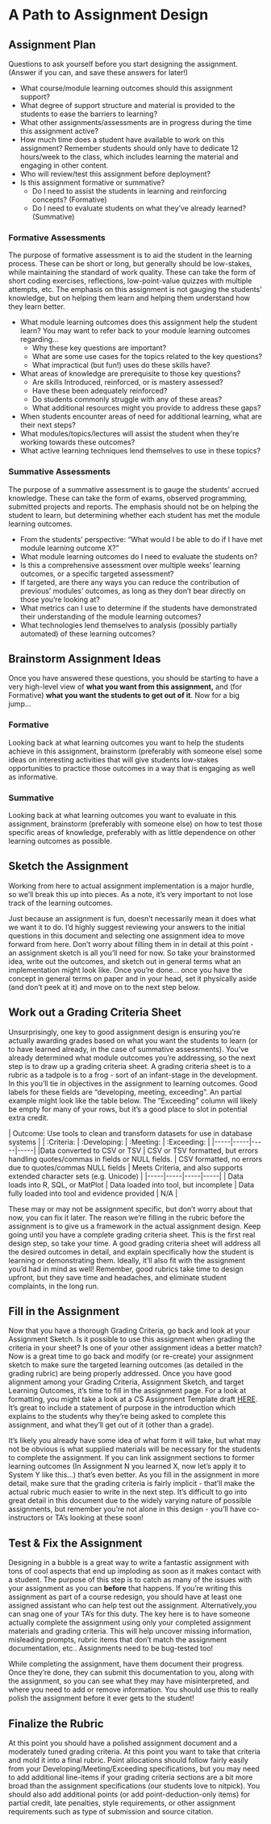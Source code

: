 # A Path to Assignment Design

## Assignment Plan
Questions to ask yourself before you start designing the assignment. (Answer if you can, and save these answers for later!)

- What course/module learning outcomes should this assignment support?
- What degree of support structure and material is provided to the students to ease the barriers to learning? 
- What other assignments/assessments are in progress during the time this assignment active?
- How much time does a student have available to work on this assignment? Remember students should only have to dedicate 12 hours/week to the class, which includes learning the material and engaging in other content.
- Who will review/test this assignment before deployment?
- Is this assignment formative or summative? 
  - Do I need to assist the students in learning and reinforcing concepts? (Formative)
  - Do I need to evaluate students on what they’ve already learned? (Summative)

### Formative Assessments
The purpose of formative assessment is to aid the student in the learning process. These can be short or long, but generally should be low-stakes, while maintaining the standard of work quality. These can take the form of short coding exercises, reflections, low-point-value quizzes with multiple attempts, etc.  The emphasis on this assignment is not gauging the students’ knowledge, but on helping them learn and helping them understand how they learn better.
- What module learning outcomes does this assignment help the student learn?
You may want to refer back to your module learning outcomes regarding…
  - Why these key questions are important?
  - What are some use cases for the topics related to the key questions?
  - What impractical (but fun!) uses do these skills have?
- What areas of knowledge are prerequisite to those key questions?
  - Are skills Introduced, reinforced, or is mastery assessed?
  - Have these been adequately reinforced? 
  - Do students commonly struggle with any of these areas?
  - What additional resources might you provide to address these gaps?
- When students encounter areas of need for additional learning, what are their next steps?
- What modules/topics/lectures will assist the student when they’re working towards these outcomes?
- What active learning techniques lend themselves to use in these topics?

### Summative Assessments
The purpose of a summative assessment is to gauge the students’ accrued knowledge.  These can take the form of exams, observed programming, submitted projects and reports. The emphasis should not be on helping the student to learn, but determining whether each student has met the module learning outcomes.
- From the students’ perspective: “What would I be able to do if I have met module learning outcome X?”
- What module learning outcomes do I need to evaluate the students on?
- Is this a comprehensive assessment over multiple weeks’ learning outcomes, or a specific targeted assessment?
- If targeted, are there any ways you can reduce the contribution of previous’ modules’ outcomes, as long as they don’t bear directly on those you’re looking at?
- What metrics can I use to determine if the students have demonstrated their understanding of the module learning outcomes? 
- What technologies lend themselves to analysis (possibly partially automated) of these learning outcomes?

## Brainstorm Assignment Ideas
Once you have answered these questions, you should be starting to have a very high-level view of **what you want from this assignment,** and (for Formative) **what you want the students to get out of it**.  Now for a big jump...

### Formative
Looking back at what learning outcomes you want to help the students achieve in this assignment, brainstorm (preferably with someone else) some ideas on interesting activities that will give students low-stakes opportunities to practice those outcomes in a way that is engaging as well as informative.  

### Summative
Looking back at what learning outcomes you want to evaluate in this assignment, brainstorm (preferably with someone else) on how to test those specific areas of knowledge, preferably with as little dependence on other learning outcomes as possible.

## Sketch the Assignment

Working from here to actual assignment implementation is a major hurdle, so we’ll break this up into pieces. As a note, it’s very important to not lose track of the learning outcomes.

Just because an assignment is fun, doesn’t necessarily mean it does what we want it to do.  I’d highly suggest reviewing your answers to the initial questions in this document and selecting one assignment idea to move forward from here. Don’t worry about filling them in in detail at this point - an assignment sketch is all you’ll need for now. So take your brainstormed idea, write out the outcomes, and sketch out in general terms what an implementation might look like.  Once you’re done… once you have the concept in general terms on paper and in your head, set it physically aside (and don’t peek at it) and move on to the next step below.

## Work out a Grading Criteria Sheet
Unsurprisingly, one key to good assignment design is ensuring you’re actually awarding grades based on what you want the students to learn (or to have learned already, in the case of summative assessments). You’ve already determined what module outcomes you’re addressing, so the next step is to draw up a grading criteria sheet.  A grading criteria sheet is to a rubric as a tadpole is to a frog - sort of an infant-stage in the development. In this you’ll tie in objectives in the assignment to learning outcomes.  Good labels for these fields are “developing, meeting, exceeding”. An partial example might look like the table below. The “Exceeding” column will likely be empty for many of your rows, but it’s a good place to slot in potential extra credit.


| Outcome: Use tools to clean and transform datasets for use in database systems |
| :Criteria: | :Developing: | :Meeting: | :Exceeding: | 
|-----|-----|-----|-----|
|Data converted to CSV or TSV | CSV or TSV formatted, but errors handling quotes/commas in fields or NULL fields. | CSV formatted, no errors due to quotes/commas NULL fields | Meets Criteria, and also supports extended character sets (e.g. Unicode) |
|-----|-----|-----|-----|
| Data loads into R, SQL, or MatPlot | Data loaded into tool, but incomplete | Data fully loaded into tool and evidence provided | N/A |

These may or may not be assignment specific, but don’t worry about that now, you can fix it later. The reason we’re filling in the rubric before the assignment is to give us a framework in the actual assignment design. Keep going until you have a complete grading criteria sheet. This is the first real design step, so take your time.  A good grading criteria sheet will address all the desired outcomes in detail, and explain specifically how the student is learning or demonstrating them. Ideally, it’ll also fit with the assignment you’d had in mind as well!  Remember, good rubrics take time to design upfront, but they save time and headaches, and eliminate student complaints, in the long run.

## Fill in the Assignment
Now that you have a thorough Grading Criteria, go back and look at your Assignment Sketch.  Is it possible to use this assignment when grading the criteria in your sheet? Is one of your other assignment ideas a better match?  Now is a great time to go back and modify (or re-create) your assignment sketch to make sure the targeted learning outcomes (as detailed in the grading rubric) are being properly addressed.  Once you have good alignment among your Grading Criteria, Assignment Sketch, and target Learning Outcomes, it’s time to fill in the assignment page. For a look at formatting, you might take a look at a CS Assignment Template draft [HERE](https://beav.es/ZgS "CS Assignment Template Draft"). It’s great to include a statement of purpose in the introduction which explains to the students why they’re being asked to complete this assignment, and what they’ll get out of it (other than a grade).

It’s likely you already have some idea of what form it will take, but what may not be obvious is what supplied materials will be necessary for the students to complete the assignment.  If you can link assignment sections to former learning outcomes (In Assignment N you learned X, now let’s apply it to System Y like this…) that’s even better.  As you fill in the assignment in more detail, make sure that the grading criteria is fairly implicit - that’ll make the actual rubric much easier to write in the next step.  It’s difficult to go into great detail in this document due to the widely varying nature of possible assignments, but remember you’re not alone in this design - you’ll have co-instructors or TA’s looking at these soon!


## Test & Fix the Assignment
Designing in a bubble is a great way to write a fantastic assignment with tons of cool aspects that end up imploding as soon as it makes contact with a student.  The purpose of this step is to catch as many of the issues with your assignment as you can **before** that happens. If you’re writing this assignment as part of a course redesign, you should have at least one assigned assistant who can help test out the assignment. Alternatively,you can snag one of your TA’s for this duty. The key here is to have someone actually complete the assignment using only your completed assignment materials and grading criteria.  This will help uncover missing information, misleading prompts, rubric items that don’t match the assignment documentation, etc..  Assignments need to be bug-tested too!

While completing the assignment, have them document their progress.  Once they’re done, they can submit this documentation to you, along with the assignment, so you can see what they may have misinterpreted, and where you need to add or remove information.  You should use this to really polish the assignment before it ever gets to the student!


## Finalize the Rubric  
At this point you should have a polished assignment document and a moderately tuned grading criteria.  At this point you want to take that criteria and mold it into a final rubric.  Point allocations should follow fairly easily from your Developing/Meeting/Exceeding specifications, but you may need to add additional line-items if your grading criteria sections are a bit more broad than the assignment specifications (our students love to nitpick).  You should also add additional points (or add point-deduction-only items) for partial credit, late penalties, style requirements, or other assignment requirements such as type of submission and source citation.
